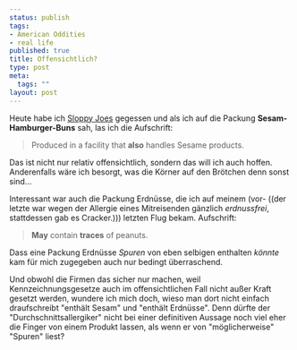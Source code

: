 ```yaml
--- 
status: publish
tags: 
- American Oddities
- real life
published: true
title: Offensichtlich?
type: post
meta: 
  tags: ""
layout: post
---
```

Heute habe ich <a href="http://en.wikipedia.org/wiki/Sloppy_joe">Sloppy Joes</a> gegessen und als ich auf die Packung <strong>Sesam-Hamburger-Buns</strong> sah, las ich die Aufschrift:

<blockquote>Produced in a facility that <strong>also</strong> handles Sesame products.</blockquote>

Das ist nicht nur relativ offensichtlich, sondern das will ich auch hoffen. Anderenfalls wäre ich besorgt, was die Körner auf den Brötchen denn sonst sind...

Interessant war auch die Packung Erdnüsse, die ich auf meinem (vor- ((der letzte war wegen der Allergie eines Mitreisenden gänzlich <em>erdnussfrei</em>, stattdessen gab es Cracker.))) letzten Flug bekam. Aufschrift:

<blockquote><strong>May</strong> contain <strong>traces</strong> of peanuts.</blockquote>

Dass eine Packung Erdnüsse <em>Spuren</em> von eben selbigen enthalten <em>könnte</em> kam für mich zugegeben auch nur bedingt überraschend.

Und obwohl die Firmen das sicher nur machen, weil Kennzeichnungsgesetze auch im offensichtlichen Fall nicht außer Kraft gesetzt werden, wundere ich mich doch, wieso man dort nicht einfach draufschreibt "enthält Sesam" und "enthält Erdnüsse". Denn dürfte der "Durchschnittsallergiker" nicht bei einer definitiven Aussage noch viel eher die Finger von einem Produkt lassen, als wenn er von "möglicherweise" "Spuren" liest?
